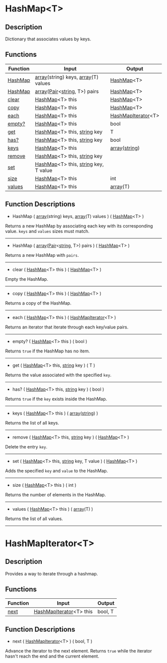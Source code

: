 <a id="hashmap"></a>
# HashMap\<T\>
## Description

Dictionary that associates values by keys.

## Functions

|Function|Input|Output|
|-|-|-|
|[HashMap](#hashmap_1)|[array](/fr/lib/array#array)(string) keys, [array](/fr/lib/array#array)(T) values|[HashMap](#hashmap)\<T\>|
|[HashMap](#hashmap_2)|[array](/fr/lib/array#array)([Pair](/fr/lib/pair#pair)\<[string](/fr/lib/string#string), T\>) pairs|[HashMap](#hashmap)\<T\>|
|[clear](#clear)|[HashMap](#hashmap)\<T\> this|[HashMap](#hashmap)\<T\>|
|[copy](#copy)|[HashMap](#hashmap)\<T\> this|[HashMap](#hashmap)\<T\>|
|[each](#each)|[HashMap](#hashmap)\<T\> this|[HashMapIterator](#hashmapiterator)\<T\>|
|[empty?](#empty)|[HashMap](#hashmap)\<T\> this|bool|
|[get](#get)|[HashMap](#hashmap)\<T\> this, [string](/fr/lib/string#string) key|T|
|[has?](#has)|[HashMap](#hashmap)\<T\> this, [string](/fr/lib/string#string) key|bool|
|[keys](#keys)|[HashMap](#hashmap)\<T\> this|[array](/fr/lib/array#array)([string](/fr/lib/string#string))|
|[remove](#remove)|[HashMap](#hashmap)\<T\> this, [string](/fr/lib/string#string) key||
|[set](#set)|[HashMap](#hashmap)\<T\> this, [string](/fr/lib/string#string) key, T value||
|[size](#size)|[HashMap](#hashmap)\<T\> this|int|
|[values](#values)|[HashMap](#hashmap)\<T\> this|[array](/fr/lib/array#array)(T)|

## Function Descriptions

<a id="hashmap_1"></a>
- HashMap ( [array](/fr/lib/array#array)(string) keys, [array](/fr/lib/array#array)(T) values ) ( [HashMap](#hashmap)\<T\> )

Returns a new HashMap by associating each key with its corresponding value.
`keys` and `values` sizes must match.
___

<a id="hashmap_2"></a>
- HashMap ( [array](/fr/lib/array#array)([Pair](/fr/lib/pair#pair)\<[string](/fr/lib/string#string), T\>) pairs ) ( [HashMap](#hashmap)\<T\> )

Returns a new HashMap with `pairs`.
___

<a id="clear"></a>
- clear ( [HashMap](#hashmap)\<T\> this ) ( [HashMap](#hashmap)\<T\> )

Empty the HashMap.
___

<a id="copy"></a>
- copy ( [HashMap](#hashmap)\<T\> this ) ( [HashMap](#hashmap)\<T\> )

Returns a copy of the HashMap.
___

<a id="each"></a>
- each ( [HashMap](#hashmap)\<T\> this ) ( [HashMapIterator](#hashmapiterator)\<T\> )

Returns an iterator that iterate through each key/value pairs.
___

<a id="empty"></a>
- empty? ( [HashMap](#hashmap)\<T\> this ) ( bool )

Returns `true` if the HashMap has no item.
___

<a id="get"></a>
- get ( [HashMap](#hashmap)\<T\> this, [string](/fr/lib/string#string) key ) ( T )

Returns the value associated with the specified `key`.
___

<a id="has"></a>
- has? ( [HashMap](#hashmap)\<T\> this, [string](/fr/lib/string#string) key ) ( bool )

Returns `true` if the `key` exists inside the HashMap.
___

<a id="keys"></a>
- keys ( [HashMap](#hashmap)\<T\> this ) ( [array](/fr/lib/array#array)([string](/fr/lib/string#string)) )

Returns the list of all keys.
___

<a id="remove"></a>
- remove ( [HashMap](#hashmap)\<T\> this, [string](/fr/lib/string#string) key ) ( [HashMap](#hashmap)\<T\> )

Delete the entry `key`.
___

<a id="set"></a>
- set ( [HashMap](#hashmap)\<T\> this, [string](/fr/lib/string#string) key, T value ) ( [HashMap](#hashmap)\<T\> )

Adds the specified `key` and `value` to the HashMap.
___

<a id="size"></a>
- size ( [HashMap](#hashmap)\<T\> this ) ( int )

Returns the number of elements in the HashMap.
___

<a id="values"></a>
- values ( [HashMap](#hashmap)\<T\> this ) ( [array](/fr/lib/array#array)(T) )

Returns the list of all values.
___

<a id="hashmapiterator"></a>
# HashMapIterator\<T\>
## Description

Provides a way to iterate through a hashmap.

## Functions

|Function|Input|Output|
|-|-|-|
|[next](#next)|[HashMapIterator](#hashmapiterator)\<T\> this|bool, T|

## Function Descriptions

<a id="next"></a>
- next ( [HashMapIterator](#hashmapiterator)\<T\> ) ( bool, T )

Advance the iterator to the next element.
Returns `true` while the iterator hasn't reach the end and the current element.